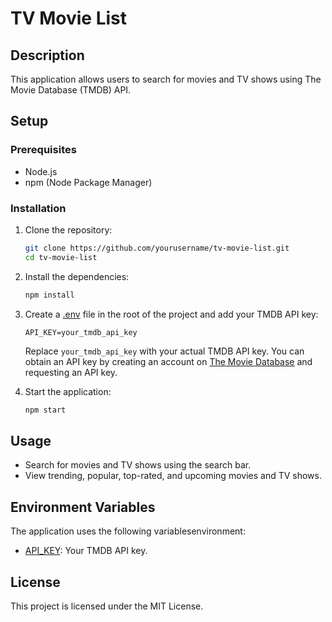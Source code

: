 # TV Movie List

## Description

This application allows users to search for movies and TV shows using The Movie Database (TMDB) API.

## Setup

### Prerequisites

- Node.js
- npm (Node Package Manager)

### Installation

1. Clone the repository:

   ```sh
   git clone https://github.com/yourusername/tv-movie-list.git
   cd tv-movie-list
   ```

2. Install the dependencies:

   ```sh
   npm install
   ```

3. Create a [.env](http://_vscodecontentref_/3) file in the root of the project and add your TMDB API key:

   ```env
   API_KEY=your_tmdb_api_key
   ```

   Replace `your_tmdb_api_key` with your actual TMDB API key. You can obtain an API key by creating an account on [The Movie Database](https://www.themoviedb.org/) and requesting an API key.

4. Start the application:
   ```sh
   npm start
   ```

## Usage

- Search for movies and TV shows using the search bar.
- View trending, popular, top-rated, and upcoming movies and TV shows.

## Environment Variables

The application uses the following variablesenvironment:

- [API_KEY](http://_vscodecontentref_/4): Your TMDB API key.

## License

This project is licensed under the MIT License.
